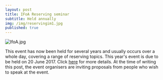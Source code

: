 ```yaml
---
layout: post
title: IFoA Reserving seminar
subtitle: Held annually
img: /img/reservingim1.jpg
published: true
---
```


![IfoA.jpg]({{site.baseurl}}/img/IfoA.jpg)

This event has now been held for several years and usually occurs over a whole day, covering a range of reserving topics.  This year's event is due to be held on 20 June 2017. Click [here](https://www.actuaries.org.uk/learn-develop/attend-event/reserving-seminar-2017) for more details. At the time of writing this post, the event organisers are inviting proposals from people who wish to speak at the event.
